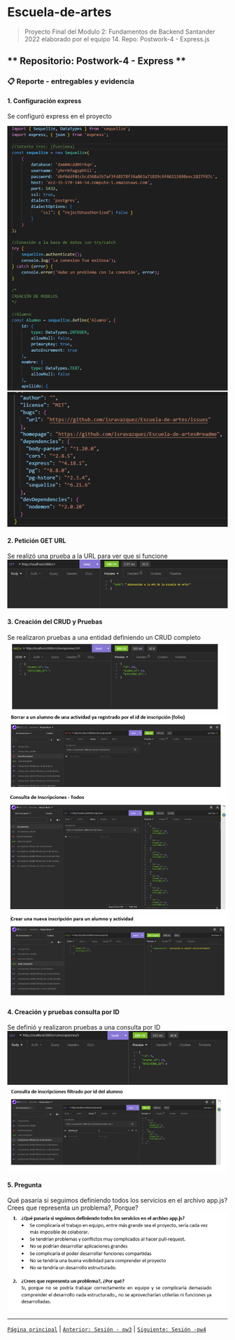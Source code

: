 # Escuela-de-artes

>Proyecto Final del Modulo 2: Fundamentos de Backend Santander 2022 elaborado por el equipo 14.
Repo: Postwork-4 - Express.js

## ** Repositorio: Postwork-4 - Express **

### 📋 Reporte - entregables y evidencia

#### 1. Configuración express
Se configuró express en el proyecto

<img src="img/1.A-ConfiguracionExpress.png" alt="ConfigExpress-1" > 
<img src="img/1.B-ConfiguracionExpress.png" alt="ConfigExpress-2" > 

#### 2. Petición GET URL
Se realizó una prueba a la URL para ver que si funcione
<img src="img/2.ConsultaGetURL.png" alt="ConsultaGetURL" > 

#### 3. Creación del CRUD y Pruebas
Se realizaron pruebas a una entidad definiendo un CRUD completo 
<img src="img/3.CRUD-ActualizaInscripcion.png" alt="ActualizaInscripcion" > 
<img src="img/3.CRUD-BorraAlumnoInscripcion.png" alt="BorraAlumnoInscripcion" > 
<img src="img/3.CRUD-ConsultaInscripciones.png" alt="ConsultaInscripciones" > 
<img src="img/3.CRUD-CrearInscripcion.png" alt="CrearInscripcion" > 

#### 4. Creación y pruebas consulta por ID
Se definió y realizaron pruebas a una consulta por ID 
<img src="img/4.-ConsultaPorID_Inscripciones.png" alt="ConsultaporID" > 
<img src="img/5.consultaInscriciones.png" alt="ConsultaInscripciones" > 

#### 5. Pregunta
Qué pasaría si seguimos definiendo todos los servicios en el archivo app.js?
Crees que representa un problema?, Porque?
<img src="img/6.Preguntas.png" alt="Preguntas" > 

-------
[`Página principal`](../../README.md) | [`Anterior: Sesión - pw3`](../pw3/README.md) | [`Siguiente: Sesión -pw4`](../pw5/README.md)
